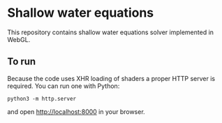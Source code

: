 # Shallow water equations

This repository contains shallow water equations solver implemented in WebGL.

## To run

Because the code uses XHR loading of shaders a proper HTTP server is required. You can run one with Python:

```
python3 -m http.server
```

and open [http://localhost:8000](http://localhost:8000) in your browser.